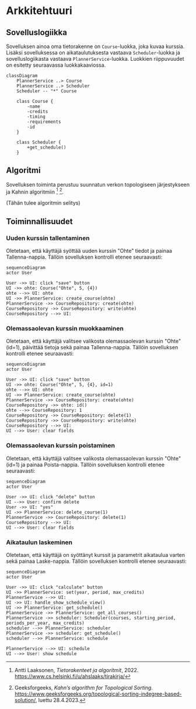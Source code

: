 # Arkkitehtuuri

## Sovelluslogiikka

Sovelluksen ainoa oma tietorakenne on `Course`-luokka, joka kuvaa kurssia.
Lisäksi sovelluksessa on aikataulutuksesta vastaava `Scheduler`-luokka ja sovelluslogiikasta vastaava `PlannerService`-luokka.
Luokkien riippuvuudet on esitetty seuraavassa luokkakaaviossa.

```mermaid
classDiagram
    PlannerService ..> Course
    PlannerService ..> Scheduler
    Scheduler -- "*" Course

    class Course {
        -name
        -credits
        -timing
        -requirements
        -id
    }

    class Scheduler {
        +get_schedule()
    }
```

## Algoritmi

Sovelluksen toiminta perustuu suunnatun verkon topologiseen järjestykseen  ja Kahnin algoritmiin [^tirakirja] [^kahn].

(Tähän tulee algoritmin selitys)

## Toiminnallisuudet

### Uuden kurssin tallentaminen

Oletetaan, että käyttäjä syöttää uuden kurssin "Ohte" tiedot ja painaa Tallenna-nappia.
Tällöin sovelluksen kontrolli etenee seuraavasti:

```mermaid
sequenceDiagram
actor User

User ->> UI: click "save" button
UI ->> ohte: Course("Ohte", 5, {4})
ohte -->> UI: ohte
UI ->> PlannerService: create_course(ohte)
PlannerService ->> CourseRepository: create(ohte)
CourseRepository ->> CourseRepository: write(ohte)
CourseRepository -->> UI: 
```

### Olemassaolevan kurssin muokkaaminen

Oletetaan, että käyttäjä valitsee valikosta olemassaolevan kurssin "Ohte" (id=1), päivittää tietoja sekä painaa Tallenna-nappia.
Tällöin sovelluksen kontrolli etenee seuraavasti:

```mermaid
sequenceDiagram
actor User

User ->> UI: click "save" button
UI ->> ohte: Course("Ohte", 5, {4}, id=1)
ohte -->> UI: ohte
UI ->> PlannerService: create_course(ohte)
PlannerService ->> CourseRepository: create(ohte)
CourseRepository ->> ohte: id()
ohte -->> CourseRepository: 1
CourseRepository ->> CourseRepository: delete(1)
CourseRepository ->> CourseRepository: write(ohte)
CourseRepository -->> UI: 
UI -->> User: clear fields
```

### Olemassaolevan kurssin poistaminen

Oletetaan, että käyttäjä valitsee valikosta olemassaolevan kurssin "Ohte" (id=1) ja painaa Poista-nappia.
Tällöin sovelluksen kontrolli etenee seuraavasti:

```mermaid
sequenceDiagram
actor User

User ->> UI: click "delete" button
UI -->> User: confirm delete
User ->> UI: "yes"
UI ->> PlannerService: delete_course(1)
PlannerService ->> CourseRepository: delete(1)
CourseRepository -->> UI: 
UI -->> User: clear fields
```

### Aikataulun laskeminen

Oletetaan, että käyttäjä on syöttänyt kurssit ja parametrit aikataulua varten sekä painaa Laske-nappia.
Tällöin sovelluksen kontrolli etenee seuraavasti:

```mermaid
sequenceDiagram
actor User

User ->> UI: click "calculate" button
UI ->> PlannerService: set(year, period, max_credits)
PlannerService -->> UI: 
UI ->> UI: handle_show_schedule_view()
UI ->> PlannerService: get_schedule()
PlannerService ->> PlannerService: get_all_courses()
PlannerService ->> scheduler: Scheduler(courses, starting_period, periods_per_year, max_credits)
scheduler -->> PlannerService: scheduler
PlannerService ->> scheduler: get_schedule()
scheduler -->> PlannerService: schedule

PlannerService -->> UI: schedule
UI -->> User: show schedule
```

[^tirakirja]: Antti Laaksonen, *Tietorakenteet ja algoritmit*, 2022. https://www.cs.helsinki.fi/u/ahslaaks/tirakirja/
[^kahn]: Geeksforgeeks, *Kahn’s algorithm for Topological Sorting*. https://www.geeksforgeeks.org/topological-sorting-indegree-based-solution/, luettu 28.4.2023.
